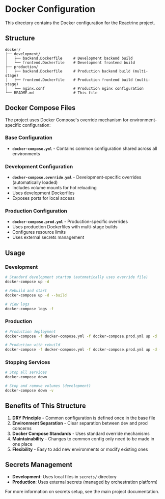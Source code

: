 # Docker Configuration

This directory contains the Docker configuration for the Reactrine project.

## Structure

```
docker/
├── development/
│   ├── backend.Dockerfile     # Development backend build
│   └── frontend.Dockerfile    # Development frontend build
├── production/
│   ├── backend.Dockerfile     # Production backend build (multi-stage)
│   ├── frontend.Dockerfile    # Production frontend build (multi-stage)
│   └── nginx.conf             # Production nginx configuration
└── README.md                  # This file
```

## Docker Compose Files

The project uses Docker Compose's override mechanism for environment-specific configuration:

### Base Configuration

- **`docker-compose.yml`** - Contains common configuration shared across all environments

### Development Configuration

- **`docker-compose.override.yml`** - Development-specific overrides (automatically loaded)
- Includes volume mounts for hot reloading
- Uses development Dockerfiles
- Exposes ports for local access

### Production Configuration

- **`docker-compose.prod.yml`** - Production-specific overrides
- Uses production Dockerfiles with multi-stage builds
- Configures resource limits
- Uses external secrets management

## Usage

### Development

```bash
# Standard development startup (automatically uses override file)
docker-compose up -d

# Rebuild and start
docker-compose up -d --build

# View logs
docker-compose logs -f
```

### Production

```bash
# Production deployment
docker-compose -f docker-compose.yml -f docker-compose.prod.yml up -d

# Production with rebuild
docker-compose -f docker-compose.yml -f docker-compose.prod.yml up -d --build
```

### Stopping Services

```bash
# Stop all services
docker-compose down

# Stop and remove volumes (development)
docker-compose down -v
```

## Benefits of This Structure

1. **DRY Principle** - Common configuration is defined once in the base file
2. **Environment Separation** - Clear separation between dev and prod concerns
3. **Docker Compose Standards** - Uses standard override mechanisms
4. **Maintainability** - Changes to common config only need to be made in one place
5. **Flexibility** - Easy to add new environments or modify existing ones

## Secrets Management

- **Development**: Uses local files in `secrets/` directory
- **Production**: Uses external secrets (managed by orchestration platform)

For more information on secrets setup, see the main project documentation.
